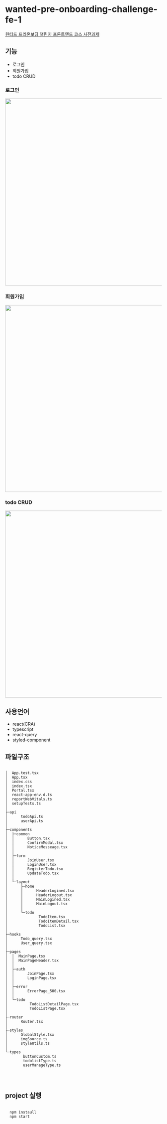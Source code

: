 # wanted-pre-onboarding-challenge-fe-1

<a href="https://github.com/starkoora/wanted-pre-onboarding-challenge-fe-1-api#-%EC%9B%90%ED%8B%B0%EB%93%9C-%ED%94%84%EB%A6%AC%EC%98%A8%EB%B3%B4%EB%94%A9-%EC%B1%8C%EB%A6%B0%EC%A7%80-%ED%94%84%EB%A1%A0%ED%8A%B8%EC%97%94%EB%93%9C-%EC%BD%94%EC%8A%A4-%EC%82%AC%EC%A0%84%EA%B3%BC%EC%A0%9C-%EC%95%88%EB%82%B4--api">원티드 프리온보딩 챌린지 프론트엔드 코스 사전과제</a>

## 기능
 - 로그인
 - 회원가입
 - todo CRUD
 
 ### 로그인
 <img src="https://mir-s3-cdn-cf.behance.net/project_modules/max_1200/76c215161413651.63c651fe055e3.gif" width="600px"/>
 
 ### 회원가입
 <img src="https://mir-s3-cdn-cf.behance.net/project_modules/max_1200/76c215161413651.63c651fe055e3.gif" width="600px"/>
 
 ### todo CRUD
 <img src="https://mir-s3-cdn-cf.behance.net/project_modules/max_1200/7755ff161413651.63c651fe07a12.gif" width="600px"/>
 
 
##  사용언어
- react(CRA)
- typescript
- react-query
- styled-component

## 파일구조
<pre>
<code>
│  App.test.tsx
│  App.tsx
│  index.css
│  index.tsx
│  Portal.tsx
│  react-app-env.d.ts
│  reportWebVitals.ts
│  setupTests.ts
│
├─api
│      todoApi.ts
│      userApi.ts
│
├─components
│  ├─common
│  │      Button.tsx
│  │      ConfirmModal.tsx
│  │      NoticeMesseage.tsx
│  │
│  ├─form
│  │      JoinUser.tsx
│  │      LoginUser.tsx
│  │      RegisterTodo.tsx
│  │      UpdateTodo.tsx
│  │
│  └─layout
│      ├─home
│      │      HeaderLogined.tsx
│      │      HeaderLogout.tsx
│      │      MainLogined.tsx
│      │      MainLogout.tsx
│      │
│      └─todo
│              TodoItem.tsx
│              TodoItemDetail.tsx
│              TodoList.tsx
│
├─hooks
│      Todo_query.tsx
│      User_query.tsx
│
├─pages
│  │  MainPage.tsx
│  │  MainPageHeader.tsx
│  │
│  ├─auth
│  │      JoinPage.tsx
│  │      LoginPage.tsx
│  │
│  ├─error
│  │      ErrorPage_500.tsx
│  │
│  └─todo
│          TodoListDetailPage.tsx
│          TodoListPage.tsx
│
├─router
│      Router.tsx
│
├─styles
│      GlobalStyle.tsx
│      imgSource.ts
│      styleUtils.ts
│
└─types
        buttonCustom.ts
        todolistType.ts
        userManageType.ts

    </code>
    </pre>
    
## project 실행
<pre>
  <code>
  npm instaull 
  npm start
  </code>
</pre>
